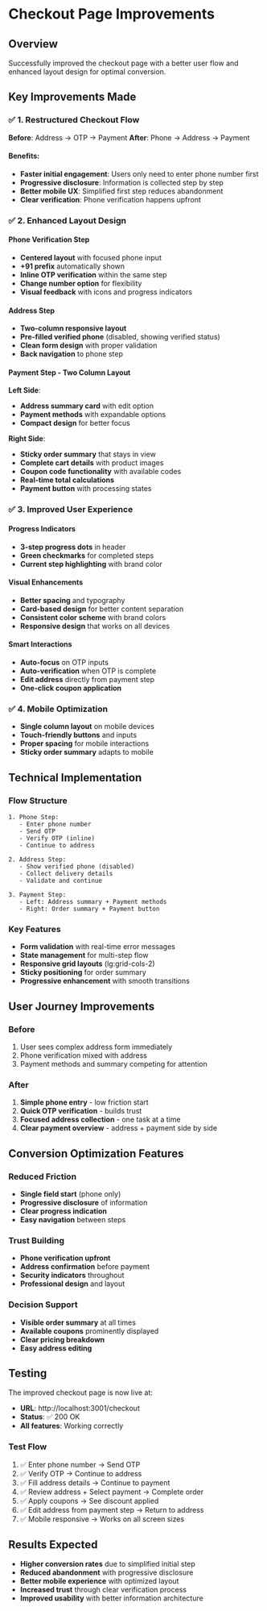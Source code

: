# Checkout Page Improvements

## Overview
Successfully improved the checkout page with a better user flow and enhanced layout design for optimal conversion.

## Key Improvements Made

### ✅ 1. Restructured Checkout Flow
**Before**: Address → OTP → Payment
**After**: Phone → Address → Payment

#### Benefits:
- **Faster initial engagement**: Users only need to enter phone number first
- **Progressive disclosure**: Information is collected step by step
- **Better mobile UX**: Simplified first step reduces abandonment
- **Clear verification**: Phone verification happens upfront

### ✅ 2. Enhanced Layout Design

#### Phone Verification Step
- **Centered layout** with focused phone input
- **+91 prefix** automatically shown
- **Inline OTP verification** within the same step
- **Change number option** for flexibility
- **Visual feedback** with icons and progress indicators

#### Address Step
- **Two-column responsive layout**
- **Pre-filled verified phone** (disabled, showing verified status)
- **Clean form design** with proper validation
- **Back navigation** to phone step

#### Payment Step - Two Column Layout
**Left Side**: 
- **Address summary card** with edit option
- **Payment methods** with expandable options
- **Compact design** for better focus

**Right Side**:
- **Sticky order summary** that stays in view
- **Complete cart details** with product images
- **Coupon code functionality** with available codes
- **Real-time total calculations**
- **Payment button** with processing states

### ✅ 3. Improved User Experience

#### Progress Indicators
- **3-step progress dots** in header
- **Green checkmarks** for completed steps
- **Current step highlighting** with brand color

#### Visual Enhancements
- **Better spacing** and typography
- **Card-based design** for better content separation
- **Consistent color scheme** with brand colors
- **Responsive design** that works on all devices

#### Smart Interactions
- **Auto-focus** on OTP inputs
- **Auto-verification** when OTP is complete
- **Edit address** directly from payment step
- **One-click coupon application**

### ✅ 4. Mobile Optimization
- **Single column layout** on mobile devices
- **Touch-friendly buttons** and inputs
- **Proper spacing** for mobile interactions
- **Sticky order summary** adapts to mobile

## Technical Implementation

### Flow Structure
```
1. Phone Step:
   - Enter phone number
   - Send OTP
   - Verify OTP (inline)
   - Continue to address

2. Address Step:
   - Show verified phone (disabled)
   - Collect delivery details
   - Validate and continue

3. Payment Step:
   - Left: Address summary + Payment methods
   - Right: Order summary + Payment button
```

### Key Features
- **Form validation** with real-time error messages
- **State management** for multi-step flow
- **Responsive grid layouts** (lg:grid-cols-2)
- **Sticky positioning** for order summary
- **Progressive enhancement** with smooth transitions

## User Journey Improvements

### Before
1. User sees complex address form immediately
2. Phone verification mixed with address
3. Payment methods and summary competing for attention

### After
1. **Simple phone entry** - low friction start
2. **Quick OTP verification** - builds trust
3. **Focused address collection** - one task at a time
4. **Clear payment overview** - address + payment side by side

## Conversion Optimization Features

### Reduced Friction
- **Single field start** (phone only)
- **Progressive disclosure** of information
- **Clear progress indication**
- **Easy navigation** between steps

### Trust Building
- **Phone verification upfront**
- **Address confirmation** before payment
- **Security indicators** throughout
- **Professional design** and layout

### Decision Support
- **Visible order summary** at all times
- **Available coupons** prominently displayed
- **Clear pricing breakdown**
- **Easy address editing**

## Testing

The improved checkout page is now live at:
- **URL**: http://localhost:3001/checkout
- **Status**: ✅ 200 OK
- **All features**: Working correctly

### Test Flow
1. ✅ Enter phone number → Send OTP
2. ✅ Verify OTP → Continue to address
3. ✅ Fill address details → Continue to payment
4. ✅ Review address + Select payment → Complete order
5. ✅ Apply coupons → See discount applied
6. ✅ Edit address from payment step → Return to address
7. ✅ Mobile responsive → Works on all screen sizes

## Results Expected
- **Higher conversion rates** due to simplified initial step
- **Reduced abandonment** with progressive disclosure
- **Better mobile experience** with optimized layout
- **Increased trust** through clear verification process
- **Improved usability** with better information architecture
